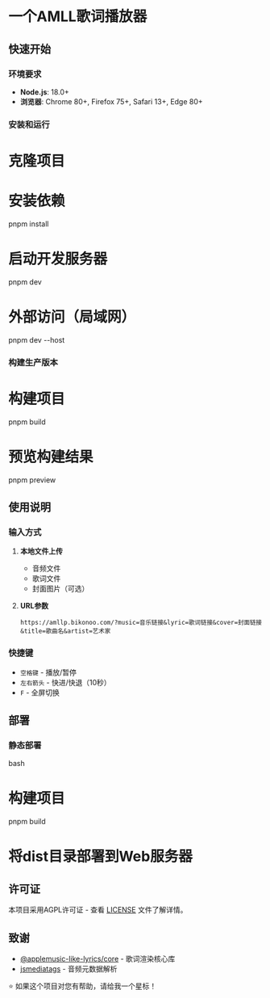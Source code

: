 # 一个AMLL歌词播放器


##  快速开始

### 环境要求

- **Node.js**: 18.0+
- **浏览器**: Chrome 80+, Firefox 75+, Safari 13+, Edge 80+

### 安装和运行

# 克隆项目

# 安装依赖
pnpm install

# 启动开发服务器
pnpm dev

# 外部访问（局域网）
pnpm dev --host

### 构建生产版本

# 构建项目
pnpm build

# 预览构建结果
pnpm preview

##  使用说明

### 输入方式

1. **本地文件上传**
   - 音频文件
   - 歌词文件
   - 封面图片（可选）

2. **URL参数**
   ```
   https://amllp.bikonoo.com/?music=音乐链接&lyric=歌词链接&cover=封面链接&title=歌曲名&artist=艺术家
   ```

### 快捷键

- `空格键` - 播放/暂停
- `左右箭头` - 快进/快退（10秒）
- `F` - 全屏切换


## 部署

### 静态部署

bash
# 构建项目
pnpm build

# 将dist目录部署到Web服务器

## 许可证

本项目采用AGPL许可证 - 查看 [LICENSE](LICENSE) 文件了解详情。

## 致谢

- [@applemusic-like-lyrics/core](https://github.com/apple-music-like-lyrics/core) - 歌词渲染核心库
- [jsmediatags](https://github.com/aadsm/jsmediatags) - 音频元数据解析

⭐ 如果这个项目对您有帮助，请给我一个星标！
